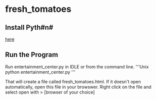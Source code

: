 # fresh_tomatoes

## Install Pyth#n#
[here](https://www.python.org/)

## Run the Program
Run entertainment_center.py in IDLE or from the command line.
'''Unix
python entertainment_center.py
'''

That will create a file called fresh_tomatoes.html.
If it doesn't open automatically, open this file in your browswer. Right click on the file and select open with > [browser of your choice]
